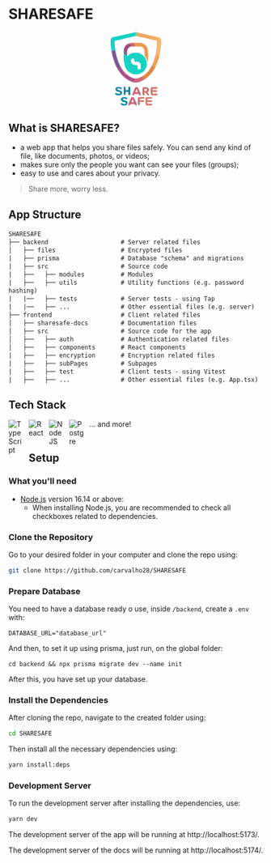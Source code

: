 # SHARESAFE

<!-- image -->
<div>
  <p align="center">
    <img src="./frontend/src/images/Logo.png" width="100"> 
  </p>
</div>

## What is SHARESAFE?

- a web app that helps you share files safely. You can send any kind of file, like documents, photos, or videos;
- makes sure only the people you want can see your files (groups);
- easy to use and cares about your privacy.

> Share more, worry less.

## App Structure

```
SHARESAFE
├── backend                    # Server related files
│   ├── files                  # Encrypted files
|   ├── prisma                 # Database "schema" and migrations
|   ├── src                    # Source code
|   ├──   ├── modules          # Modules
|   ├──   ├── utils            # Utility functions (e.g. password hashing)
|   |──   ├── tests            # Server tests - using Tap
|   |──   ├── ...              # Other essential files (e.g. server)
├── frontend                   # Client related files
│   ├── sharesafe-docs         # Documentation files
│   ├── src                    # Source code for the app
│   ├──   ├── auth             # Authentication related files
│   ├──   ├── components       # React components
|   ├──   ├── encryption       # Encryption related files
|   ├──   ├── subPages         # Subpages
|   ├──   ├── test             # Client tests - using Vitest
|   ├──   ├── ...              # Other essential files (e.g. App.tsx)
```

## Tech Stack

<img align="left" alt="TypeScript" width="30px" style="padding-right:10px;" src="https://cdn.jsdelivr.net/gh/devicons/devicon/icons/typescript/typescript-original.svg" />
<img align="left" alt="React" width="30px" style="padding-right:10px;" src="https://cdn.jsdelivr.net/gh/devicons/devicon/icons/react/react-original.svg" />
<img align="left" alt="NodeJS" width="30px" style="padding-right:10px;" src="https://cdn.jsdelivr.net/gh/devicons/devicon/icons/nodejs/nodejs-original.svg" />
<img align="left" alt="Postgre" width="30px" style="padding-right:10px;" src="https://cdn.jsdelivr.net/gh/devicons/devicon/icons/postgresql/postgresql-original.svg" />
... and more!

<br />
<br />

## Setup

### What you'll need

- [Node.js](https://nodejs.org/en/download/) version 16.14 or above:
  - When installing Node.js, you are recommended to check all checkboxes related to dependencies.

### Clone the Repository

Go to your desired folder in your computer and clone the repo using:

```bash
git clone https://github.com/carvalho28/SHARESAFE
```

### Prepare Database

You need to have a database ready o use, inside `/backend`, create a `.env` with:

```
DATABASE_URL="database_url"
```

And then, to set it up using prisma, just run, on the global folder:

```
cd backend && npx prisma migrate dev --name init
```

After this, you have set up your database.


### Install the Dependencies

After cloning the repo, navigate to the created folder using:

```bash
cd SHARESAFE
```

Then install all the necessary dependencies using:

```bash
yarn install:deps
```

### Development Server

To run the development server after installing the dependencies, use:

```bash
yarn dev
```

The development server of the app will be running at http://localhost:5173/.

The development server of the docs will be running at http://localhost:5174/.
